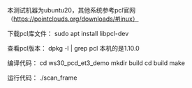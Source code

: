 本测试机器为ubuntu20，其他系统参考pcl官网（https://pointclouds.org/downloads/#linux）

下载pcl库文件：
sudo apt install libpcl-dev

查看pcl版本：
dpkg -l | grep pcl 本机的是1.10.0

编译代码：
cd ws30_pcd_et3_demo
mkdir build
cd build
make

运行代码：
./scan_frame

